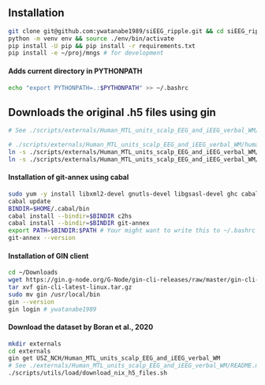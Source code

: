 ## Installation

``` bash
git clone git@github.com:ywatanabe1989/siEEG_ripple.git && cd siEEG_ripple
python -m venv env && source ./env/bin/activate
pip install -U pip && pip install -r requirements.txt
pip install -e ~/proj/mngs # for development
```

#### Adds current directory in PYTHONPATH
``` bash
echo "export PYTHONPATH=.:$PYTHONPATH" >> ~/.bashrc
```

## Downloads the original .h5 files using gin
```bash
# See ./scripts/externals/Human_MTL_units_scalp_EEG_and_iEEG_verbal_WM/README.md

# ./scripts/externals/Human_MTL_units_scalp_EEG_and_iEEG_verbal_WM/human_hippocampus/
ln -s ./scripts/externals/Human_MTL_units_scalp_EEG_and_iEEG_verbal_WM/human_hippocampus ./scripts/externals/Human_MTL_units_scalp_EEG_and_iEEG_verbal_WM/data_nix
ln -s ./scripts/externals/Human_MTL_units_scalp_EEG_and_iEEG_verbal_WM/data_nix ./data/data_nix
```

#### Installation of git-annex using cabal
``` bash
sudo yum -y install libxml2-devel gnutls-devel libgsasl-devel ghc cabal-install happy alex libidn-devel file-devel
cabal update
BINDIR=$HOME/.cabal/bin
cabal install --bindir=$BINDIR c2hs
cabal install --bindir=$BINDIR git-annex
export PATH=$BINDIR:$PATH # Your might want to write this to ~/.bashrc as well
git-annex --version
```

#### Installation of GIN client
``` bash
cd ~/Downloads
wget https://gin.g-node.org/G-Node/gin-cli-releases/raw/master/gin-cli-latest-linux.tar.gz
tar xvf gin-cli-latest-linux.tar.gz
sudo mv gin /usr/local/bin
gin --version
gin login # ywatanabe1989
```

#### Download the dataset by Boran et al., 2020

``` bash
mkdir externals
cd externals
gin get USZ_NCH/Human_MTL_units_scalp_EEG_and_iEEG_verbal_WM
# See ./externals/Human_MTL_units_scalp_EEG_and_iEEG_verbal_WM/README.md
./scripts/utils/load/download_nix_h5_files.sh
```


<!-- #### Singulartiy
 !-- ```bash
 !-- cd /home/ywatanabe/proj/build
 !-- sbuildw_edit ~/proj/build/ripple_wm_2024_0526
 !-- python -m pip install -U pip && python -m pip install -Ur requirements.txt
 !-- ```
 !-- 
 !-- #### mngs v1.4.0
 !-- ``` bash
 !-- cd ./scripts/externals
 !-- git clone git@github.com:ywatanabe1989/mngs.git
 !-- cd mngs
 !-- git switch develop
 !-- python -m pip install -Ue mngs
 !-- python -c "import mngs; print(mngs.__version__)" # 1.4.0
 !-- python3 -c "import torch; print(torch.__version__); print(torch.cuda.is_available())"
 !-- ``` -->
